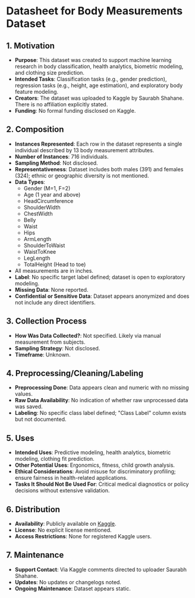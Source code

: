 
# Datasheet for Body Measurements Dataset

## 1. Motivation

- **Purpose**: This dataset was created to support machine learning research in body classification, health analytics, biometric modeling, and clothing size prediction.
- **Intended Tasks**: Classification tasks (e.g., gender prediction), regression tasks (e.g., height, age estimation), and exploratory body feature modeling.
- **Creators**: The dataset was uploaded to Kaggle by Saurabh Shahane. There is no affiliation explicitly stated.
- **Funding**: No formal funding disclosed on Kaggle.

## 2. Composition

- **Instances Represented**: Each row in the dataset represents a single individual described by 13 body measurement attributes.
- **Number of Instances**: 716 individuals.
- **Sampling Method**: Not disclosed.
- **Representativeness**: Dataset includes both males (391) and females (324); ethnic or geographic diversity is not mentioned.
- **Data Types**:
  - Gender (M=1, F=2)
  - Age (1 year and above)
  - HeadCircumference
  - ShoulderWidth
  - ChestWidth
  - Belly
  - Waist
  - Hips
  - ArmLength
  - ShoulderToWaist
  - WaistToKnee
  - LegLength
  - TotalHeight (Head to toe)
- All measurements are in inches.
- **Label**: No specific target label defined; dataset is open to exploratory modeling.
- **Missing Data**: None reported.
- **Confidential or Sensitive Data**: Dataset appears anonymized and does not include any direct identifiers.

## 3. Collection Process

- **How Was Data Collected?**: Not specified. Likely via manual measurement from subjects.
- **Sampling Strategy**: Not disclosed.
- **Timeframe**: Unknown.

## 4. Preprocessing/Cleaning/Labeling

- **Preprocessing Done**: Data appears clean and numeric with no missing values.
- **Raw Data Availability**: No indication of whether raw unprocessed data was saved.
- **Labeling**: No specific class label defined; "Class Label" column exists but not documented.

## 5. Uses

- **Intended Uses**: Predictive modeling, health analytics, biometric modeling, clothing fit prediction.
- **Other Potential Uses**: Ergonomics, fitness, child growth analysis.
- **Ethical Considerations**: Avoid misuse for discriminatory profiling; ensure fairness in health-related applications.
- **Tasks It Should Not Be Used For**: Critical medical diagnostics or policy decisions without extensive validation.

## 6. Distribution

- **Availability**: Publicly available on [Kaggle](https://www.kaggle.com/datasets/saurabhshahane/body-measurements-dataset/data).
- **License**: No explicit license mentioned.
- **Access Restrictions**: None for registered Kaggle users.

## 7. Maintenance

- **Support Contact**: Via Kaggle comments directed to uploader Saurabh Shahane.
- **Updates**: No updates or changelogs noted.
- **Ongoing Maintenance**: Dataset appears static.
